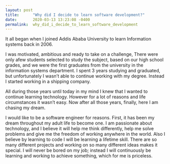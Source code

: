 ```yaml
---
layout: post
title:      "Why did I decide to learn software development?"
date:       2020-03-13 13:23:08 -0400
permalink:  why_did_i_decide_to_learn_software_development
---
```



It all began when I joined Addis Ababa University to learn Information systems back in 2006.

I was motivated, ambitious and ready to take on a challenge, There were only  afew students selected to study the subject, based on our high school grades, and we were the first graduates from the university in the  information systems department. I spent 3 years studying and graduated, but unfortunately I wasn’t able to continue working with my degree. Instead I started working in a shipping company.

All during those years until today in my mind I knew that I wanted to continue learning technology. However for a lot of reasons and life circumstances it wasn’t easy. Now after all those years, finally, here I am chasing my dream.

I would like to be a software engineer for reasons. First, it has been my dream throughout my adult life to become one. I am passionate about technology, and I believe it will help me think differently, help me solve problems and give me the freedom of working anywhere in the world.  Also I believe by learning to code I  will be learning a lifetime skill. There are so many different projects and working on so many different ideas makes it special. I will never be bored on my job; instead I will continuously be learning and working to achieve something, which for me is priceless.  


